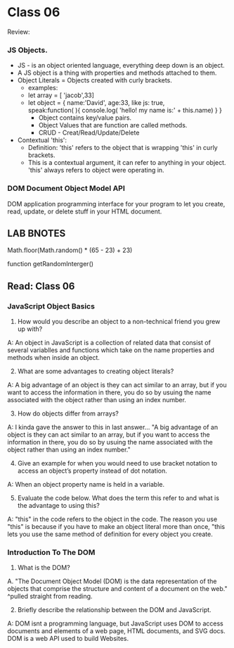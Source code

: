 # Class 06

Review:


### JS Objects.
* JS - is an object oriented language, everything deep down is an object. 
* A JS object is a thing with properties and methods attached to them. 
* Object Literals = Objects created with curly brackets. 
  * examples: 
  * let array = [ 'jacob',33]  
  * let object = { 
    name:'David',
    age:33,
    like js: true,    
    speak:function( ){
      console.log( 'hello! my name is:' + this.name)
    }
  }
    * Object contains key/value pairs.
    * Object Values that are function are called methods. 
    * CRUD - Creat/Read/Update/Delete
* Contextual 'this':
  * Definition: 'this' refers to the object that is wrapping 'this' in curly brackets.
  * This is a contextual argument, it can refer to anything in your object. 'this' always refers to object were operating in. 

### DOM Document Object Model API
  DOM application programming interface for your program to let you create, read, update, or delete stuff in your HTML document.  

## LAB BNOTES
Math.floor(Math.random() * (65 - 23) + 23)

function getRandomInterger()

## Read: Class 06

### JavaScript Object Basics
1. How would you describe an object to a non-technical friend you grew up with?

A: An object in JavaScript is a collection of related data that consist of several variablles and functions which take on the name properties and methods when inside  an object.

2. What are some advantages to creating object literals?

A: A big advantage of an object is they can act similar to an array, but if you want to access the information in there, you do so by usuing the name associated with the object rather than using an index number.

3. How do objects differ from arrays?

A: I kinda gave the answer to this in last answer... "A big advantage of an object is they can act similar to an array, but if you want to access the information in there, you do so by usuing the name associated with the object rather than using an index number."

4. Give an example for when you would need to use bracket notation to access an object’s property instead of dot notation.

A: When an object property name is held in a variable.

5. Evaluate the code below. What does the term this refer to and what is the advantage to using this?

A: "this" in the code refers to the object in the code. The reason you use "this" is because if you have to make an object literal more than once, "this lets you use the same method of definition for every object you create. 

### Introduction To The DOM
1. What is the DOM?

A. "The Document Object Model (DOM) is the data representation of the objects that comprise the structure and content of a document on the web."
^pulled straight from reading.

2. Briefly describe the relationship between the DOM and JavaScript.

A: DOM isnt a programming language, but JavaScript uses DOM to access documents and elements of a web page, HTML documents, and SVG docs. DOM is a web API used to build Websites. 